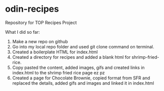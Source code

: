 # odin-recipes
Repository for TOP Recipes Project


What I did so far:
1. Make a new repo on github
2. Go into my local repo folder and used git clone command on terminal.
3. Created a boilerplate HTML for index.html
4. Created a directory for recipes and added a blank html for shrimp-fried-rice.
5. Copy pasted the content, added images, gifs and created links in index.html to the shrimp fried rice page ez pz
6. Created a page for Chocolate Brownie, copied format from SFR and replaced the details, added gifs and images and linked it in index.html
